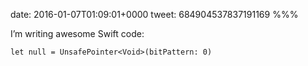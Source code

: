 date: 2016-01-07T01:09:01+0000
tweet: 684904537837191169
%%%

I’m writing awesome Swift code:

    let null = UnsafePointer<Void>(bitPattern: 0)
